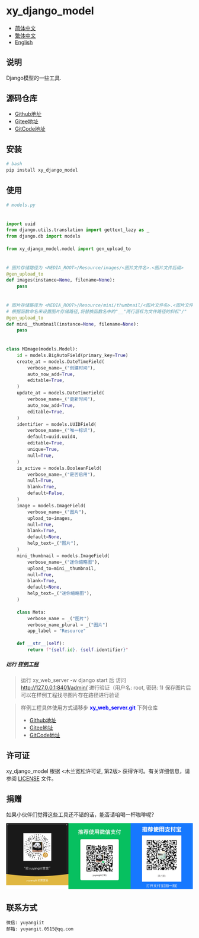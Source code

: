 <!--
 * @Author: 余洋 yuyangit.0515@qq.com
 * @Date: 2024-10-18 13:02:22
 * @LastEditors: 余洋 yuyangit.0515@qq.com
 * @LastEditTime: 2024-10-23 20:52:11
 * @FilePath: /xy_django_model/readme/README_zh_CN.md
 * @Description: 这是默认设置,请设置`customMade`, 打开koroFileHeader查看配置 进行设置: https://github.com/OBKoro1/koro1FileHeader/wiki/%E9%85%8D%E7%BD%AE
-->
# xy_django_model

- [简体中文](README_zh_CN.md)
- [繁体中文](README_zh_TW.md)
- [English](README_en.md)


## 说明

Django模型的一些工具.

## 源码仓库

- <a href="https://github.com/xy-web-service/xy_django_model.git" target="_blank">Github地址</a>  
- <a href="https://gitee.com/xy-opensource/xy_django_model.git" target="_blank">Gitee地址</a>  
- <a href="https://gitcode.com/xy-opensource/xy_django_model.git" target="_blank">GitCode地址</a>  

## 安装

```bash
# bash
pip install xy_django_model
```

## 使用

```python
# models.py


import uuid
from django.utils.translation import gettext_lazy as _
from django.db import models

from xy_django_model.model import gen_upload_to


# 图片存储路径为 <MEDIA_ROOT>/Resource/images/<图片文件名>.<图片文件后缀>
@gen_upload_to
def images(instance=None, filename=None):
    pass


# 图片存储路径为 <MEDIA_ROOT>/Resource/mini/thumbnail/<图片文件名>.<图片文件后缀>
# 根据函数命名来设置图片存储路径,将替换函数名中的"__"两行底杠为文件路径的斜杠"/"
@gen_upload_to
def mini__thumbnail(instance=None, filename=None):
    pass


class MImage(models.Model):
    id = models.BigAutoField(primary_key=True)
    create_at = models.DateTimeField(
        verbose_name=_("创建时间"),
        auto_now_add=True,
        editable=True,
    )
    update_at = models.DateTimeField(
        verbose_name=_("更新时间"),
        auto_now_add=True,
        editable=True,
    )
    identifier = models.UUIDField(
        verbose_name=_("唯一标识"),
        default=uuid.uuid4,
        editable=True,
        unique=True,
        null=True,
    )
    is_active = models.BooleanField(
        verbose_name=_("是否启用"),
        null=True,
        blank=True,
        default=False,
    )
    image = models.ImageField(
        verbose_name=_("图片"),
        upload_to=images,
        null=True,
        blank=True,
        default=None,
        help_text=_("图片"),
    )
    mini_thumbnail = models.ImageField(
        verbose_name=_("迷你缩略图"),
        upload_to=mini__thumbnail,
        null=True,
        blank=True,
        default=None,
        help_text=_("迷你缩略图"),
    )

    class Meta:
        verbose_name = _("图片")
        verbose_name_plural = _("图片")
        app_label = "Resource"

    def __str__(self):
        return f"{self.id}. {self.identifier}"

```

##### 运行 [样例工程](../samples/xy_web_server_demo)

> 运行 xy_web_server -w django start 后
> 访问 http://127.0.0.1:8401/admin/ 进行验证（用户名: root, 密码: 1)
> 保存图片后可以在样例工程找寻图片存在路径进行验证

> 样例工程具体使用方式请移步 <b style="color: blue">xy_web_server.git</b> 下列仓库
> - <a href="https://github.com/xy-web-service/xy_web_server.git" target="_blank">Github地址</a>  
> - <a href="https://gitee.com/xy-opensource/xy_web_server.git" target="_blank">Gitee地址</a>  
> - <a href="https://gitcode.com/xy-opensource/xy_web_server.git" target="_blank">GitCode地址</a>  

## 许可证
xy_django_model 根据 <木兰宽松许可证, 第2版> 获得许可。有关详细信息，请参阅 [LICENSE](../LICENSE) 文件。

## 捐赠

如果小伙伴们觉得这些工具还不错的话，能否请咱喝一杯咖啡呢?  

![Pay-Total](./Pay-Total.png)


## 联系方式

```
微信: yuyangiit
邮箱: yuyangit.0515@qq.com
```